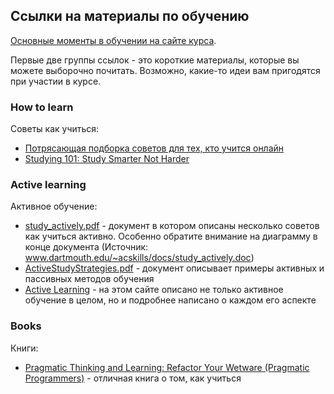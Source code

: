 ## Ссылки на материалы по обучению

[Основные моменты в обучении на сайте курса](https://pyneng.github.io/docs/learning/).

Первые две группы ссылок - это короткие материалы, которые вы можете выборочно почитать.
Возможно, какие-то идеи вам пригодятся при участии в курсе.


### How to learn

Советы как учиться:
* [Потрясающая подборка советов для тех, кто учится онлайн](http://www2.open.ac.uk/students/skillsforstudy/)
* [Studying 101: Study Smarter Not Harder](http://learningcenter.unc.edu/handouts/studying-101-study-smarter-not-harder/)


### Active learning

Активное обучение:
* [study_actively.pdf]() - документ в котором описаны несколько советов как учиться активно. Особенно обратите внимание на диаграмму в конце документа (Источник: www.dartmouth.edu/~acskills/docs/study_actively.doc)
* [ActiveStudyStrategies.pdf]() - документ описывает примеры активных и пассивных методов обучения
* [Active Learning](http://www.studygs.net/activelearn.htm) - на этом сайте описано не только активное обучение в целом, но и подробнее написано о каждом его аспекте

### Books

Книги:
* [Pragmatic Thinking and Learning: Refactor Your Wetware (Pragmatic Programmers)](https://www.amazon.com/Pragmatic-Thinking-Learning-Refactor-Programmers/dp/1934356050) - отличная книга о том, как учиться
